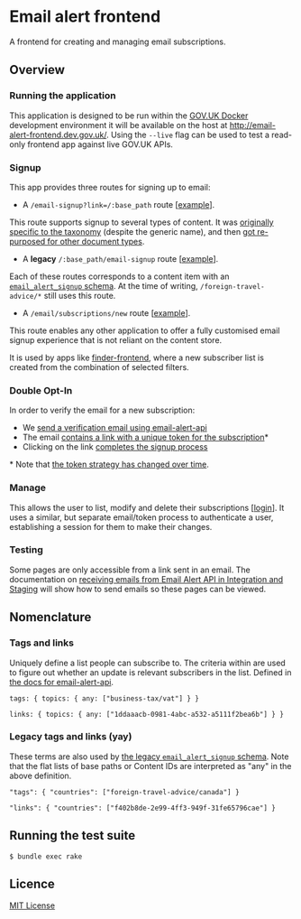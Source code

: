 # Email alert frontend

A frontend for creating and managing email subscriptions.

## Overview

### Running the application

This application is designed to be run within the [GOV.UK Docker](https://github.com/alphagov/govuk-docker) development environment it will be available on the host at http://email-alert-frontend.dev.gov.uk/.  Using the `--live` flag can be used to test a read-only frontend app against live GOV.UK APIs.

### Signup

This app provides three routes for signing up to email:


- A `/email-signup?link=/:base_path` route [[example](https://www.gov.uk/email-signup/?link=/money)].

This route supports signup to several types of content. It was [originally specific to the taxonomy](https://github.com/alphagov/email-alert-frontend/pull/33) (despite the generic name), and then [got re-purposed for other document types](https://github.com/alphagov/email-alert-frontend/pull/451).

- A **legacy** `/:base_path/email-signup` route [[example](https://www.gov.uk/foreign-travel-advice/canada/email-signup)].

Each of these routes corresponds to a content item with an [`email_alert_signup` schema](https://github.com/alphagov/govuk-content-schemas/blob/master/formats/email_alert_signup.jsonnet). At the time of writing, `/foreign-travel-advice/*` still uses this route.

- A `/email/subscriptions/new` route [[example](https://www.gov.uk/email/subscriptions/new?topic_id=statistics-with-1-research-and-statistic-5e2982632b)].

This route enables any other application to offer a fully customised email signup experience that is not reliant on the content store.

It is used by apps like [finder-frontend](https://github.com/alphagov/finder-frontend), where a new subscriber list is created from the combination of selected filters.

### Double Opt-In

In order to verify the email for a new subscription:

- We [send a verification email using email-alert-api](https://github.com/alphagov/email-alert-frontend/pull/629)
- The email [contains a link with a unique token for the subscription](https://github.com/alphagov/email-alert-api/pull/1051)\*
- Clicking on the link [completes the signup process](https://github.com/alphagov/email-alert-frontend/pull/615)

\* Note that [the token strategy has changed over time](https://github.com/alphagov/email-alert-api/pull/1083).

### Manage

This allows the user to list, modify and delete their subscriptions [[login](https://www.gov.uk/email/manage/authenticate)]. It uses a similar, but separate email/token process to authenticate a user, establishing a session for them to make their changes.

### Testing 

Some pages are only accessible from a link sent in an email. The documentation on [receiving emails from Email Alert API in Integration and Staging](https://docs.publishing.service.gov.uk/manual/receiving-emails-from-email-alert-api-in-integration-and-staging.html) will show how to send emails so these pages can be viewed.

## Nomenclature

### Tags and links

Uniquely define a list people can subscribe to. The criteria within are used to figure out whether an update is relevant subscribers in the list. Defined in [the docs for email-alert-api](https://docs.publishing.service.gov.uk/apps/email-alert-api/matching-content-to-subscriber-lists.html).

```
tags: { topics: { any: ["business-tax/vat"] } }
```

```
links: { topics: { any: ["1ddaaacb-0981-4abc-a532-a5111f2bea6b"] } }
```

### Legacy tags and links (yay)

These terms are also used by [the legacy `email_alert_signup` schema](https://github.com/alphagov/govuk-content-schemas/blob/master/formats/email_alert_signup.jsonnet). Note that the flat lists of base paths or Content IDs are interpreted as "any" in the above definition.

```
"tags": { "countries": ["foreign-travel-advice/canada"] }
```

```
"links": { "countries": ["f402b8de-2e99-4ff3-949f-31fe65796cae"] }
```

## Running the test suite

```
$ bundle exec rake
```

## Licence

[MIT License](LICENCE)
